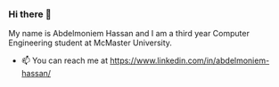 ### Hi there 👋

My name is Abdelmoniem Hassan and I am a third year Computer Engineering student at McMaster University.

- 📫 You can reach me at 
  https://www.linkedin.com/in/abdelmoniem-hassan/
  
<!--
**tekkersss1/tekkersss1** is a ✨ _special_ ✨ repository because its `README.md` (this file) appears on your GitHub profile.

My name is Abdelmoniem Hassan and I am a second year Computer Engineering student at McMaster University.

- 📫 You can reach me at 
  https://www.linkedin.com/in/abdelmoniem-hassan/
